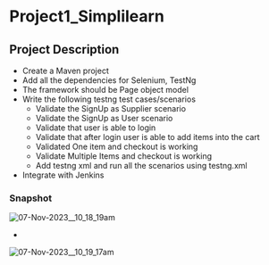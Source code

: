 # Project1_Simplilearn

## Project Description


- Create a Maven project
- Add all  the dependencies for Selenium, TestNg
- The framework should be Page object model
- Write the following testng test cases/scenarios
   - Validate the SignUp as Supplier scenario 
   - Validate the SignUp as User scenario 
   - Validate that user is able to login
   - Validate that after login user is able to add items into the cart
   - Validated One item and checkout is working
   - Validate Multiple Items and checkout is working
   - Add testng xml and run all the scenarios using testng.xml
- Integrate with Jenkins


  

### Snapshot
![07-Nov-2023__10_18_19am](https://github.com/AmitJadhav07/CapstoneProject_Simplilearn/assets/131641947/97d0a172-46d3-47ab-a866-5e6374f78294)




-

![07-Nov-2023__10_19_17am](https://github.com/AmitJadhav07/CapstoneProject_Simplilearn/assets/131641947/af499cc9-c4c9-4e08-83cf-27547e8a4164)
